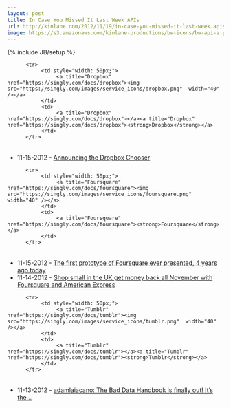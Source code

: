 ```yaml
---
layout: post
title: In Case You Missed It Last Week APIs
url: http://kinlane.com/2012/11/19/in-case-you-missed-it-last-week…apis/
image: https://s3.amazonaws.com/kinlane-productions/bw-icons/bw-api-a.png
---
```

{% include JB/setup %}
<table width="350">
     
          <tr>
               <td style="width: 50px;">
                    <a title="Dropbox" href="https://singly.com/docs/dropbox"><img src="https://singly.com/images/service_icons/dropbox.png"  width="40" /></a>
               </td>
               <td>
                    <a title="Dropbox" href="https://singly.com/docs/dropbox"></a><a title="Dropbox" href="https://singly.com/docs/dropbox"><strong>Dropbox</strong></a>
               </td>
          </tr>
     
</table>
<ul>
     <li>11-15-2012 - <a href="http://www.dropbox.com/developers/blog/24" target="_blank">Announcing the Dropbox Chooser</a>
     </li>
</ul>
<table width="350">
     
          <tr>
               <td style="width: 50px;">
                    <a title="Foursquare" href="https://singly.com/docs/foursquare"><img src="https://singly.com/images/service_icons/foursquare.png"  width="40" /></a>
               </td>
               <td>
                    <a title="Foursquare" href="https://singly.com/docs/foursquare"><strong>Foursquare</strong></a>
               </td>
          </tr>
     
</table>
<ul>
     <li>11-15-2012 - <a href="http://feedproxy.google.com/~r/thefoursquareblog/~3/MdpD5z4YWtM/" target="_blank">The first prototype of Foursquare ever presented, 4 years ago today</a>
     </li>
     <li>11-14-2012 - <a href="http://feedproxy.google.com/~r/thefoursquareblog/~3/Of_bEXv7JOc/" target="_blank">Shop small in the UK get money back all November with Foursquare and American Express</a>
     </li>
</ul>
<table width="350">
     
          <tr>
               <td style="width: 50px;">
                    <a title="Tumblr" href="https://singly.com/docs/tumblr"><img src="https://singly.com/images/service_icons/tumblr.png"  width="40" /></a>
               </td>
               <td>
                    <a title="Tumblr" href="https://singly.com/docs/tumblr"></a><a title="Tumblr" href="https://singly.com/docs/tumblr"><strong>Tumblr</strong></a>
               </td>
          </tr>
     
</table>
<ul>
     <li>11-13-2012 - <a href="http://engineering.tumblr.com/post/35644884844" target="_blank">adamlaiacano: The Bad Data Handbook is finally out! It’s the...</a>
     </li>
</ul>